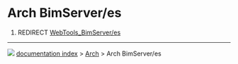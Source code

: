 # Arch BimServer/es
1.  REDIRECT [WebTools_BimServer/es](WebTools_BimServer/es.md)



---
![](images/Right_arrow.png) [documentation index](../README.md) > [Arch](Arch_Workbench.md) > Arch BimServer/es
